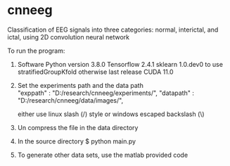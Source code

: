 # cnneeg
Classification of EEG signals into three categories: normal, interictal, and ictal, using 2D convolution neural network 

To run the program:
1) Software 
	Python version  3.8.0
	Tensorflow      2.4.1
	sklearn         1.0.dev0 to use stratifiedGroupKfold otherwise last release 
	CUDA            11.0

2) Set the experiments path and the data path   
	"exppath"             : "D:/research/cnneeg/experiments/", 
  	"datapath"            : "D:/research/cnneeg/data/images/",

   either use linux slash (/) style or 
   windows escaped backslash (\\) 

3) Un compress the file in the data directory

4) In the source directory 
   $ python main.py

5) To generate other data sets, use the matlab provided code 



